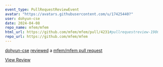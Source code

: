 ```yaml
---
event_type: PullRequestReviewEvent
avatar: "https://avatars.githubusercontent.com/u/17425440?"
user: dohyun-cse
date: 2024-04-08
repo_name: mfem/mfem
html_url: https://github.com/mfem/mfem/pull/4231#pullrequestreview-1986589934
repo_url: https://github.com/mfem/mfem
---
```


<a href='https://github.com/dohyun-cse' target='_blank'>dohyun-cse</a> <a href='https://github.com/mfem/mfem/pull/4231#pullrequestreview-1986589934' target='_blank'>reviewed</a> a <a href='https://github.com/mfem/mfem/pull/4231' target='_blank'>mfem/mfem pull request</a>

<small></small>

<a href='https://github.com/mfem/mfem/pull/4231#pullrequestreview-1986589934' target='_blank'>View Review</a>